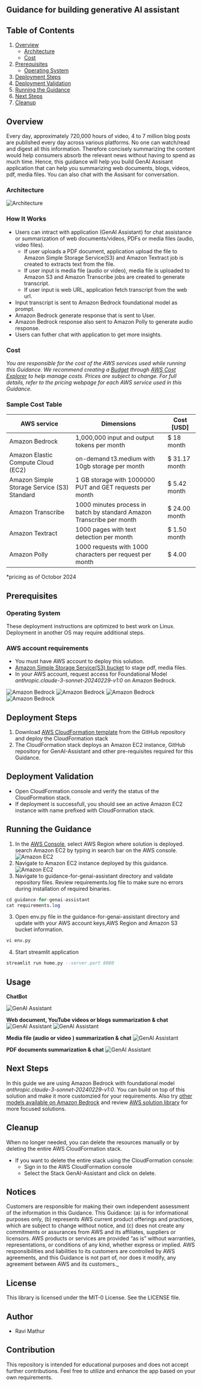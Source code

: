 ## Guidance for building generative AI assistant

## Table of Contents

1. [Overview](#overview)
    - [Architecture](#Architecture)
    - [Cost](#cost)
2. [Prerequisites](#prerequisites)
    - [Operating System](#operating-system)
3. [Deployment Steps](#deployment-steps)
4. [Deployment Validation](#deployment-validation)
5. [Running the Guidance](#running-the-guidance)
6. [Next Steps](#next-steps)
7. [Cleanup](#cleanup)

## Overview 

Every day, approximately 720,000 hours of video, 4 to 7 million blog posts are published every day across various platforms. No one can watch/read and digest all this information. Therefore concisely summarizing the content would help consumers absorb the relevant news without having to spend as much time. 
Hence, this guidance will help you build GenAI Assisant application that can help you summarizing web documents, blogs, videos, pdf, media files. You can also chat with the Assisant for conversation.

### Architecture

 ![Architecture](images/Architecture.png)

### How It Works

- Users can intract with application (GenAI Assistant) for chat assistance or summarization of web documents/videos, PDFs or media files (audio, video files). 
   - If user uploads a PDF document, application upload the file to Amazon Simple Storage Service(S3) and Amazon Textract job is created to extracts text from the file.
   - If user input is media file (audio or video), media file is uploaded to Amazon S3 and Amazon Transcribe jobs are created to generate transcript. 
   - If user input is web URL, application fetch transcript from the web url.
- Input transcript is sent to Amazon Bedrock foundational model as prompt.
- Amazon Bedrock generate response that is sent to User. 
- Amazon Bedrock response also sent to Amazon Polly to generate audio response.
- Users can futher chat with application to get more insights.



### Cost 

_You are responsible for the cost of the AWS services used while running this Guidance. We recommend creating a [Budget](https://docs.aws.amazon.com/cost-management/latest/userguide/budgets-managing-costs.html) through [AWS Cost Explorer](https://aws.amazon.com/aws-cost-management/aws-cost-explorer/) to help manage costs. Prices are subject to change. For full details, refer to the pricing webpage for each AWS service used in this Guidance._

### Sample Cost Table 


| AWS service  | Dimensions | Cost [USD] |
| ----------- | ------------ | ------------ |
| Amazon Bedrock | 1,000,000 input and output tokens per month  | $ 18 month |
| Amazon Elastic Compute Cloud (EC2) | on-demand t3.medium with 10gb storage per month| $ 31.17 month|
| Amazon Simple Storage Service (S3) Standard | 1 GB storage with 1000000 PUT and GET requests per month  | $ 5.42 month |
| Amazon Transcribe | 1000 minutes process in batch by standard Amazon Transcribe per month| $ 24.00 month|
| Amazon Textract | 1000 pages with text detection per month  | $ 1.50 month |
| Amazon Polly | 1000 requests with 1000 characters per request per month| $ 4.00|

*pricing as of Octobor 2024

## Prerequisites
### Operating System 
These deployment instructions are optimized to best work on Linux. Deployment in another OS may require additional steps.

### AWS account requirements 
-   You must have AWS account to deploy this solution.
-   [Amazon Simple Storage Service(S3) bucket](https://docs.aws.amazon.com/AmazonS3/latest/userguide/create-bucket-overview.html) to stage pdf, media files.
-   In your AWS account, request access for Foundational Model _anthropic.claude-3-sonnet-20240229-v1:0_ on Amazon Bedrock.

 ![Amazon Bedrock](images/Bedrock1.png)
 ![Amazon Bedrock](images/Bedrock2.png)
 ![Amazon Bedrock](images/Bedrock3.png)
 ![Amazon Bedrock](images/Bedrock4.png)



## Deployment Steps


1. Download [AWS CloudFormation template](guidance-for-genai-assistant.yaml) from the GitHub repository and deploy the CloudFormation stack
2. The CloudFormation stack deploys an Amazon EC2 instance, GitHub repository for GenAI-Assistant and other pre-requisites required for this Guidance.


## Deployment Validation 

* Open CloudFormation console and verify the status of the CloudFormation stack. 
* If deployment is successfull, you should see an active Amazon EC2 instance with name prefixed with CloudFormation stack. 

## Running the Guidance 

1. In the [AWS Console](https://aws.amazon.com/console/), select AWS Region where solution is deployed. search Amazon EC2 by typing in search bar on the AWS console.
 ![Amazon EC2](images/EC2_1.png)
2. Navigate to Amazon EC2 instance deployed by this guidance.
 ![Amazon EC2](images/EC2_2.png)
2. Navigate to guidance-for-genai-assistant directory and validate repository files. Review requirements.log file to make sure no errors during installation of required binaries.
```sql
cd guidance-for-genai-assistant
cat requirements.log
```

3. Open env.py file in the guidance-for-genai-assistant directory and update with your AWS account keys,AWS Region and Amazon S3 bucket information.
```sql
vi env.py
```

4. Start streamlit application 

```sql
streamlit run home.py --server.port 8080
```


## Usage

**ChatBot**

 ![GenAI Assistant](images/GenAI_Assistant_Chatbot.png)

**Web document, YouTube videos or blogs summarization & chat**
 ![GenAI Assistant](images/GenAI_Assistant_URL_1.png)
 ![GenAI Assistant](images/GenAI_Assistant_URL_2.png)

**Media file (audio or video )  summarization & chat**
 ![GenAI Assistant](images/GenAI_Assistant_Media.png)

**PDF documents  summarization & chat**
 ![GenAI Assistant](images/GenAI_Assistant_PDFs.png)
   
## Next Steps

In this guide we are using Amazon Bedrock with foundational model _anthropic.claude-3-sonnet-20240229-v1:0_. You can build on top of this solution and make it more customzied for your requirements. Also try [other models available on Amazon Bedrock](https://docs.aws.amazon.com/bedrock/latest/userguide/models-supported.html) and review [AWS solution library](https://aws.amazon.com/solutions/) for more focused solutions.

## Cleanup

When no longer needed, you can delete the resources manually or by deleting the entire AWS CloudFormation stack.

- If you want to delete the entire stack using the CloudFormation console:
    - Sign in to the AWS CloudFormation console
    - Select the Stack GenAI-Assistant and click on delete.

## Notices

Customers are responsible for making their own independent assessment of the information in this Guidance. This Guidance: (a) is for informational purposes only, (b) represents AWS current product offerings and practices, which are subject to change without notice, and (c) does not create any commitments or assurances from AWS and its affiliates, suppliers or licensors. AWS products or services are provided “as is” without warranties, representations, or conditions of any kind, whether express or implied. AWS responsibilities and liabilities to its customers are controlled by AWS agreements, and this Guidance is not part of, nor does it modify, any agreement between AWS and its customers._

## License
This library is licensed under the MIT-0 License. See the LICENSE file.

## Author

- Ravi Mathur

## Contribution

This repository is intended for educational purposes and does not accept further contributions. Feel free to utilize and enhance the app based on your own requirements.
